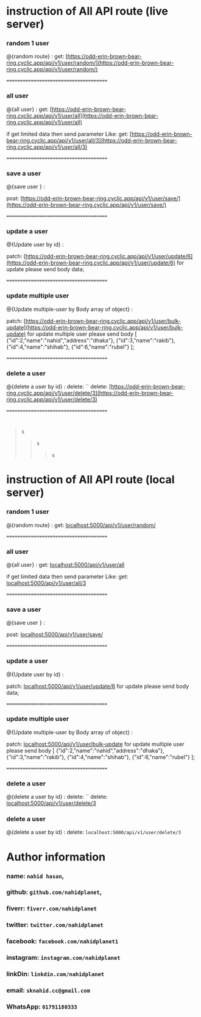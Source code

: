 # instruction of All API route (live server)


### random 1 user
@{random route} :
get: [https://odd-erin-brown-bear-ring.cyclic.app/api/v1/user/random/](https://odd-erin-brown-bear-ring.cyclic.app/api/v1/user/random/)


`=====================================`

### all user
@{all user} :
get: [https://odd-erin-brown-bear-ring.cyclic.app/api/v1/user/all](https://odd-erin-brown-bear-ring.cyclic.app/api/v1/user/all)

if get limited data then send parameter Like:
get: [https://odd-erin-brown-bear-ring.cyclic.app/api/v1/user/all/3](https://odd-erin-brown-bear-ring.cyclic.app/api/v1/user/all/3)



`=====================================`

### save a user
@{save user } :

post: [https://odd-erin-brown-bear-ring.cyclic.app/api/v1/user/save/](https://odd-erin-brown-bear-ring.cyclic.app/api/v1/user/save/)



`=====================================`


### update a user
@{Update user by id} :

patch: [https://odd-erin-brown-bear-ring.cyclic.app/api/v1/user/update/6](https://odd-erin-brown-bear-ring.cyclic.app/api/v1/user/update/6)
for update please send body data;


`=====================================`

### update multiple user
@{Update multiple-user by Body array of object} :

patch: [https://odd-erin-brown-bear-ring.cyclic.app/api/v1/user/bulk-update](https://odd-erin-brown-bear-ring.cyclic.app/api/v1/user/bulk-update)
for update multiple user please send body 
  [
    {"id":2,"name":"nahid","address":"dhaka"},
    {"id":3,"name":"rakib"},
    {"id":4,"name":"shihab"},
    {"id":6,"name":"rubel"}
  ];



`=====================================`

### delete a user
@{delete a user by id} :
delete: ``
delete: [https://odd-erin-brown-bear-ring.cyclic.app/api/v1/user/delete/3](https://odd-erin-brown-bear-ring.cyclic.app/api/v1/user/delete/3)


`=====================================`
#
#
#
#
#
>  s
>>  s
>>> s
#
#
#
#
#
# instruction of All API route (local server)
### random 1 user
@{random route} :
get: [localhost:5000/api/v1/user/random/](localhost:5000/api/v1/user/random/)


`=====================================`

### all user
@{all user} :
get: [localhost:5000/api/v1/user/all](localhost:5000/api/v1/user/all)

if get limited data then send parameter Like:
get: [localhost:5000/api/v1/user/all/3](localhost:5000/api/v1/user/all/3)



`=====================================`

### save a user
@{save user } :

post: [localhost:5000/api/v1/user/save/](localhost:5000/api/v1/user/save/)



`=====================================`


### update a user
@{Update user by id} :

patch: [localhost:5000/api/v1/user/update/6](localhost:5000/api/v1/user/update/6)
for update please send body data;


`=====================================`

### update multiple user
@{Update multiple-user by Body array of object} :

patch: [localhost:5000/api/v1/user/bulk-update](localhost:5000/api/v1/user/bulk-update)
for update multiple user please send body 
  [
    {"id":2,"name":"nahid","address":"dhaka"},
    {"id":3,"name":"rakib"},
    {"id":4,"name":"shihab"},
    {"id":6,"name":"rubel"}
  ];



`=====================================`

### delete a user
@{delete a user by id} :
delete: ``
delete: [localhost:5000/api/v1/user/delete/3](localhost:5000/api/v1/user/delete/3)

### delete a user
@{delete a user by id} :
delete: `localhost:5000/api/v1/user/delete/3`


# Author information
### name: `nahid hasan`,
### github: `github.com/nahidplanet`,
### fiverr: `fiverr.com/nahidplanet`
### twitter: `twitter.com/nahidplanet`
### facebook: `facebook.com/nahidplanet1`
### instagram: `instagram.com/nahidplanet`
### linkDin: `linkdin.com/nahidplanet`
### 
### email: `sknahid.cc@gmail.com`
### WhatsApp: `01791180333`



